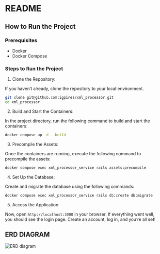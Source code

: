# README

## How to Run the Project

### Prerequisites
- Docker
- Docker Compose

### Steps to Run the Project
1. Clone the Repository:

If you haven’t already, clone the repository to your local environment.

``` bash
git clone git@github.com:igpires/xml_processor.git
cd xml_processor
```
2. Build and Start the Containers:

In the project directory, run the following command to build and start the containers:

``` bash
docker compose up -d --build
```

3. Precompile the Assets:

Once the containers are running, execute the following command to precompile the assets:

``` bash
docker compose exec xml_processor_service rails assets:precompile
```

4. Set Up the Database:

Create and migrate the database using the following commands:

``` bash
docker compose exec xml_processor_service rails db:create db:migrate
```

5. Access the Application:

Now, open `http://localhost:3000` in your browser. If everything went well, you should see the login page. Create an account, log in, and you’re all set!



## ERD DIAGRAM
![ERD diagram](https://github.com/user-attachments/assets/e4b0e08d-7999-4ae9-b018-12c2e3834f08)

